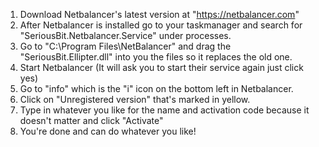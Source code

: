 1. Download Netbalancer's latest version at "https://netbalancer.com"
2. After Netbalancer is installed go to your taskmanager and search for "SeriousBit.Netbalancer.Service" under processes.
3. Go to "C:\Program Files\NetBalancer" and drag the "SeriousBit.Ellipter.dll" into you the files so it replaces the old one.
4. Start Netbalancer (It will ask you to start their service again just click yes)
5. Go to "info" which is the "i" icon on the bottom left in Netbalancer.
6. Click on "Unregistered version" that's marked in yellow.
7. Type in whatever you like for the name and activation code because it doesn't matter and click "Activate"
8. You're done and can do whatever you like!

